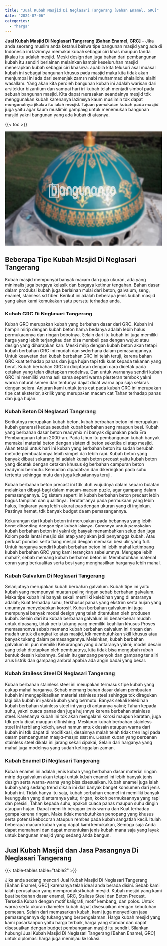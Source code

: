 ```yaml
---
title: "Jual Kubah Masjid Di Neglasari Tangerang [Bahan Enamel, GRC]"
date: "2024-07-06"
categories: 
  - "harga"
---
```


**Jual Kubah Masjid Di Neglasari Tangerang \[Bahan Enamel, GRC\]** – Jika anda seorang muslim anda ketahui bahwa tipe bangunan masjid yang ada di Indonesia ini lazimnya memakai kubah sebagai ciri khas maupun tanda jikalau itu adalah mesjid. Meski design dan juga bahan dari pembangunan kubah itu sendiri berlainan melainkan hampir keseluruhan masjid menerapkan kubah sebagai ciri khasnya. apabila kita telusuri asal muasal kubah ini sebagai bangunan khusus pada masjid maka kita tidak akan menjumpai ini ada dari semenjak zaman nabi muhammad shalallohu alaihi wasallam. Yang akan kita peroleh bangunan kubah ini adalah warisan dari arsitektur bizantium dan sampai hari ini kubah telah menjadi simbol pada sebuah bangunan masjid. Kita dapat merasakan seandainya mesjid tdk menggunakan kubah karenanya lazimnya kaum muslimin tdk dapat mengenalnya jikalau itu ialah mesjid. Tujuan pemakaian kubah pada masjid juga yaitu agar kaum muslimin gampang untuk menemukan bangunan masjid yakni bangunan yang ada kubah di atasnya.

{{< toc >}}

![Jual Kubah Masjid Di Neglasari Tangerang [Bahan Enamel, GRC]](/images/jual-kubah-masjid-38.png)

## Beberapa Tipe Kubah Masjid Di Neglasari Tangerang

Kubah masjid mempunyai banyak macam dan juga ukuran, ada yang minimalis juga bergaya kelasik dan bergaya ketimur tengahan. Bahan dasar dalam produksi kubah juga berlainan mulai dari beton, galvalum, seng, enamel, stainless sd fiber. Berikut ini adalah beberapa jenis kubah masjid yang akan kami kemukakan satu persatu terhadap anda.

### Kubah GRC Di Neglasari Tangerang

Kubah GRC merupakan kubah yang berbahan dasar dari GRC. Kubah ini hampir mirip dengan kubah beton hanya bedanya adalah lebih halus permukaannya dan ringan bobotnya. Selain dari itu kubah ini juga memiliki harga yang lebih terjangkau dan bisa membeli pas dengan wujud atau design yang diharapkan kan. Meski mirip dengan kubah beton akan tetapi kubah berbahan GRC ini mudah dan sederhana dalam pemasangannya. Untuk keawetan dari kubah berbahan GRC ini telah teruji, karena bahan GRC kuat terhadap panas dan juga hujan tapi tdk kuat kepada tekanan yang berat. Kubah berbahan GRC ini diciptakan dengan cara dicetak pada cetakan yang telah ditetapkan modelnya. Dan untuk warnanya sendiri kubah GRC ini memiliki warna asli sama seperti warna plesteran tembok yakni warna natural semen dan tentunya dapat dicat warna apa saja selaras dengan selera. Anjuran kami untuk jenis cat pada kubah GRC ini merupakan tipe cat eksterior, akrilik yang merupakan macam cat Tahan terhadap panas dan juga hujan.

### Kubah Beton Di Neglasari Tangerang

Berikutnya merupakan kubah beton, kubah berbahan beton ini merupakan kubah generasi kedua sesudah kubah berbahan seng maupun besi. Kubah yang berbahan dasar beton readymix ini banyak digunakan pada Era Pembangunan tahun 2000-an. Pada tahun itu pembangunan kubah banyak memakai material beton dengan sistem di beton seketika di atap mesjid. Akan tetapi untuk hari ini kubah yang berbahan beton itu sudah berubah metode pembuatannya lebih simpel dan lebih rapi. Kubah beton yang banyak dibuat sekarang ini adalah kubah beton precast yaitu kubah beton yang dicetak dengan cetakan khusus dg berbahan campuran beton readymix bermutu. Kemudian dipadatkan dan dikeringkan pada suhu tertentu sehingga mutu dan juga kekuatannya teruji.

Kubah berbahan beton precast ini tdk utuh wujudnya dalam separo bulatan melainkan dibagi-bagi dalam macam-macam puzle, agar gampang dalam pemasangannya. Dg sistem seperti ini kubah berbahan beton precast lebih bagus tampilan dan qualitinya. Terutamanya pada permukaan yang lebih halus, lingkaran yang lebih akurat pas dengan ukuran yang di inginkan. Pastinya hemat, tdk banyak budget dalam pemasangannya.

Kekurangan dari kubah beton ini merupakan pada bebannya yang lebih berat dibanding dengan tipe kubah lainnya. Sarannya untuk pemakaian kubah berbahan beton ini yakni dg banyak menambahkan selup dan juga Kolom pada lantai mesjid sisi atap yang akan jadi penyangga kubah. Atau perkuat pondasi serta tiang mesjid dengan memakai besi ulir yang full. Untuk harganya sendiri kubah berbahan beton ini lebih mahal ketimbang kubah berbahan GRC yang kami terangkan sebelumnya. Mengapa lebih mahal?, sebab memang kubah berbahan beton ini Membutuhkan material coran yang berkualitas serta besi yang menghasilkan harganya lebih mahal.

### Kubah Galvalum Di Neglasari Tangerang

Selanjutnya merupakan kubah berbahan galvalum. Kubah tipe ini yaitu kubah yang mempunyai muatan paling ringan sebab berbahan galvalum. Maka tipe kubah ini banyak sekali memiliki kelebihan yang di antaranya adalah; Kuat terhadap suhu, terkhusus panas yang ekstrim serta hujan yang umumnya menyebabkan korosif. Kubah berbahan galvalum ini juga mempunyai banyak model design yang telah ditentukan oleh produsen kubah. Selain dari itu kubah berbahan galvalum ini benar-benar mudah untuk dipasang, tidak perlu tukang yang memiliki keahlian khusus Proses memasangnya sebab memang kubah berbahan galvalum ini ringan dan mudah untuk di angkat ke atas masjid, tdk membutuhkan skill khusus atau banyak tukang dalam pemasangannya. Melainkan, kubah berbahan galvalum ini pun memiliki Kekurangan yang diantaranya yakni; model desain yang telah ditetapkan oleh pembuatnya, kita tidak bisa mengubah rubah bentuk desain kubahnya. Selain itu gampang penyok dan gampang ter aliri arus listrik dan gampang ambrol apabila ada angin badai yang besar.

### Kubah Stailess Steel Di Neglasari Tangerang

Kubah berbahan stainless steel ini merupakan termasuk tipe kubah yang cukup mahal harganya. Sebab memang bahan dasar dalam pembuatan kubah ini mengaplikasikan material stainless steel sehingga tdk diragukan lagi bila kubah ini yakni kubah yang bermutu. Banyak sekali kelebihan kubah berbahan stainless steel ini yang di antaranya yakni; Tahan kepada suhu, yakni cuaca panas dan juga hujannya karena berbahan stainless steel. Karenanya kubah ini tdk akan mengalami korosi maupun karatan, juga tdk perlu dicat maupun difinishing. Meskipun kubah berbahan stainless steel ini terbilang kokoh, awet namun untuk desain ataupun warna dari kubah ini tdk dapat di modifikasi, desainnya malah telah tidak tren lagi pada dalam pembangunan masjid-masjid saat ini. Desain kubah yang berbahan stainless steel dikala ini jarang sekali dipakai, Selain dari harganya yang mahal juga modelnya yang sudah ketinggalan zaman.

### Kubah Enamel Di Neglasari Tangerang

Kubah enamel ini adalah jenis kubah yang berbahan dasar material ringan mirip dg galvalum akan tetapi untuk kubah enamel ini lebih banyak jenis design serta warna-warna yang bisa disesuaikan. Kubah enamel juga ialah kubah yang sedang trend dikala ini dan banyak banget konsumen dari jenis kubah ini. Tidak hanya itu saja, kubah berbahan enamel ini memiliki banyak keunggulan yang diantaranya yaitu; ringan, kokoh permukaannya yang rapi dan presisi, Tahan kepada suhu, apakah cuaca panas maupun suhu dingin ataupun hujan. Dapat memilih beragam jenis warna dan Kuat terhadap gempa karena ringan. Maka tidak membutuhkan penopang yang khusus serta potensi kebocoran ataupun rembes pada kubah sangatlah kecil. Itulah beberapa macam kubah yang dapat kami kemukakan, Semoga saja Anda dapat memahami dan dapat menentukan jenis kubah mana saja yang layak untuk bangunan mesjid yang sedang Anda bangun.

## Jual Kubah Masjid dan Jasa Pasangnya Di Neglasari Tangerang

{{< table-tables table="table2" >}}

Jika anda sedang mencari Jual Kubah Masjid Di Neglasari Tangerang \[Bahan Enamel, GRC\] karenanya telah ideal anda berada disini. Sebab kami ialah perusahaan yang memproduksi kubah mesjid. Kubah mesjid yang kami buat berbahan dasar enamel, GRC, Stailess Steel dan Beton Precast. Tersedia Kubah dengan motif kaligrafi, motif kembang, dan polos. Untuk warna serta ukuran diameter kubah dapat disesuaikan dengan kebutuhan pemesan. Selain dari memasarkan kubah, kami juga menyedikan jasa pemasangannya dg tukang yang berpengalaman. Harga kubah mesjid yang kami pasarkanpun yaitu harga terbaik, harga yang standar dan dapat disesuaikan dengan budget pembangunan masjid itu sendiri. Silahkan hubungi Jual Kubah Masjid Di Neglasari Tangerang \[Bahan Enamel, GRC\] untuk diplomasi harga juga meninjau ke lokasi.

